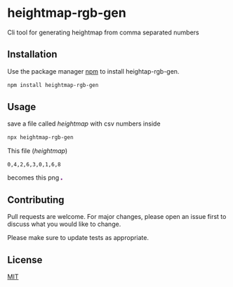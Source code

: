 # heightmap-rgb-gen

Cli tool for generating heightmap from comma separated numbers

## Installation

Use the package manager [npm](https://www.npmjs.com/) to install heightap-rgb-gen.

```bash
npm install heightmap-rgb-gen
```

## Usage

save a file called *heightmap* with csv numbers inside

```bash
npx heightmap-rgb-gen
```

This file (*heightmap*)
```node
0,4,2,6,3,0,1,6,8
```
becomes this png
![alt text](https://github.com/PaperPesto/heightmap-rgb-gen/blob/main/heightmap.png?raw=true)


## Contributing
Pull requests are welcome. For major changes, please open an issue first to discuss what you would like to change.

Please make sure to update tests as appropriate.

## License
[MIT](https://choosealicense.com/licenses/mit/)
